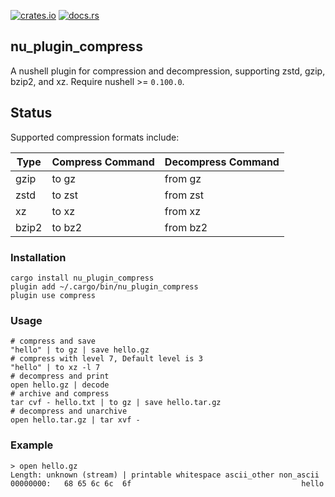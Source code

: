 [![crates.io](https://img.shields.io/crates/v/nu_plugin_compress.svg)](https://crates.io/crates/nu_plugin_compress)
[![docs.rs](https://docs.rs/nu_plugin_compress/badge.svg)](https://docs.rs/nu_plugin_compress)

## nu_plugin_compress
A nushell plugin for compression and decompression, supporting zstd, gzip, bzip2, and xz. Require nushell >= `0.100.0`.

## Status

Supported compression formats include:

|Type|Compress Command|Decompress Command|
|--|--|--|
|gzip|to gz|from gz|
|zstd|to zst|from zst|
|xz|to xz|from xz|
|bzip2|to bz2|from bz2|


### Installation
```shell
cargo install nu_plugin_compress
plugin add ~/.cargo/bin/nu_plugin_compress
plugin use compress
```

### Usage
```shell
# compress and save
"hello" | to gz | save hello.gz
# compress with level 7, Default level is 3
"hello" | to xz -l 7
# decompress and print
open hello.gz | decode
# archive and compress
tar cvf - hello.txt | to gz | save hello.tar.gz
# decompress and unarchive
open hello.tar.gz | tar xvf -
```

### Example
```shell
> open hello.gz
Length: unknown (stream) | printable whitespace ascii_other non_ascii
00000000:   68 65 6c 6c  6f                                      hello
```